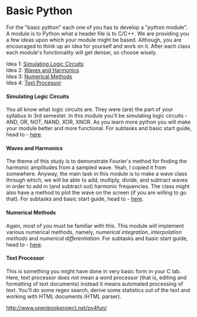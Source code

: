 Basic Python
=========

For the "basic python" each one of you has to develop a "python module". A module is to Python what a header file is to C/C++. We are providing you a few ideas upon which your module might be based. Although, you are encouraged to think up an idea for yourself and work on it. After each class each module's functionality will get denser, so choose wisely.

Idea 1: [Simulating Logic Circuits](#logic)  
Idea 2: [Waves and Harmonics](#wave)  
Idea 3: [Numerical Methods](#nm)  
Idea 4: [Text Processor](#text)  


#### <a name="logic"></a> Simulating Logic Circuits

You all know what logic circuits are. They were (are) the part of your syllabus in 3rd semester. In this module you'll be simulating logic circuits - AND, OR, NOT, NAND, XOR, XNOR. As you learn more python you will make your module better and more functional. For subtasks and basic start guide, head to - [here](https://github.com/jdevlabs/Python-Roxx/blob/master/Basic%20Python/Logic%20Circuits.md).

#### <a name="wave"></a> Waves and Harmonics

The theme of this study is to demonstrate Fourier's method for finding the harmonic amplitudes from a sampled wave. Yeah, I copied it from somewhere. Anyway, the main task in this module is to make a wave class through which, we will be able to add, multiply, divide, and subtract waves in order to add in (and subtract out) harmonic frequencies. The class might also have a method to plot the wave on the screen (if you are willing to go that). For subtasks and basic start guide, head to - [here](https://github.com/jdevlabs/Python-Roxx/blob/master/Basic%20Python/Waves.md).

#### <a name="nm"></a> Numerical Methods

Again, most of you must be familiar with this. This module will implement various numerical methods, namely, *numerical integration*, *interpolation methods* and *numerical differentiation*. For subtasks and basic start guide, head to - [here]().

#### <a name="text"></a> Text Processor

This is something you might have done in very basic form in your C lab. Here, text processor does not mean a word processor (that is, editing and formatting of text documents) instead it means automated processing of text. You'll do some regex search, derive some statistics out of the text and working with HTML documents (HTML parser).

http://www.openbookproject.net/py4fun/
